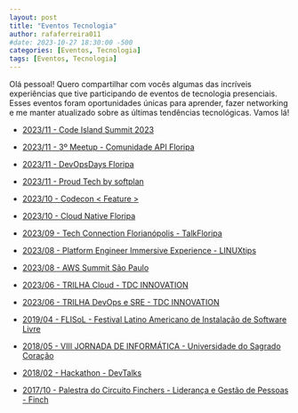 ```yaml
---
layout: post
title: "Eventos Tecnologia"
author: rafaferreira011
#date: 2023-10-27 18:30:00 -500
categories: [Eventos, Tecnologia]
tags: [Eventos, Tecnologia]
---
```



Olá pessoal! Quero compartilhar com vocês algumas das incríveis experiências que tive participando de eventos de tecnologia presenciais. Esses eventos foram oportunidades únicas para aprender, fazer networking e me manter atualizado sobre as últimas tendências tecnológicas. Vamos lá!

- <i class="fa-solid fa-link"></i> [2023/11 - Code Island Summit 2023](https://summit.codeisland.com.br/?_gl=1%2A137a3lz%2A_ga%2AMTA0ODg4NjgwNy4xNjk5ODkzOTYx%2A_ga_XYNHZBCPDB%2AMTcwMTExMTAzMy40LjAuMTcwMTExMTAzMy4wLjAuMA..%2A_ga_YGC76HLJRP%2AMTcwMTExMTAzMy40LjAuMTcwMTExMTAzMy4wLjAuMA..&_ga=2.233975638.994001474.1701111034-1048886807.1699893961)

- <i class="fa-solid fa-link"></i> [2023/11 - 3º Meetup - Comunidade API Floripa](https://www.sympla.com.br/evento/3-meetup-comunidade-api-floripa/2220166?referrer=t.co)

- <i class="fa-solid fa-link"></i> [2023/11 - DevOpsDays Floripa](https://devopsdays.org/events/2023-florianopolis/program)

- <i class="fa-solid fa-link"></i> [2023/11 - Proud Tech by softplan](https://www.proudtech.com.br/)

- <i class="fa-solid fa-link"></i> [2023/10 - Codecon < Feature >](https://www.codecon.dev/feature)

-  <i class="fa-solid fa-link"></i> [2023/10 - Cloud Native Floripa ](https://community.cncf.io/cloud-native-floripa/)

-  <i class="fa-solid fa-link"></i> [2023/09 - Tech Connection Florianópolis - TalkFloripa ](https://talkfloripa.com.br/tech-connection-fln)

- <i class="fa-solid fa-link"></i> [2023/08 - Platform Engineer Immersive Experience - LINUXtips](https://www.linuxtips.io/platform-engineer-immersive-experience)

- <i class="fa-solid fa-link"></i> [2023/08 - AWS Summit São Paulo](https://aws.amazon.com/pt/events/summits/sao-paulo/)

- <i class="fa-solid fa-link"></i> [2023/06 - TRILHA Cloud - TDC INNOVATION](https://thedevconf.com/tdc/2023/innovation/trilha-cloud)

- <i class="fa-solid fa-link"></i> [2023/06 - TRILHA DevOps e SRE - TDC INNOVATION](https://thedevconf.com/tdc/2023/innovation/trilha-cloud)

- <i class="fa-solid fa-link"></i> [2019/04 - FLISoL - Festival Latino Americano de Instalação de Software Livre](https://flisol.info/FLISOL2019/Brasil/Bauru)

- <i class="fa-solid fa-link"></i> [2018/05 - VIII JORNADA DE INFORMÁTICA - Universidade do Sagrado Coração](https://unisagrado.edu.br/8jor-info) 

- <i class="fa-solid fa-link"></i> [2018/02 - Hackathon - DevTalks](https://fibbauru.br/site/conteudo/462-hackathon-evento-inedito-em-bauru-comeca-hoje-.htmlnfo)

- <i class="fa-solid fa-link"></i> [2017/10 - Palestra do Circuito Finchers - Liderança e Gestão de Pessoas - Finch](https://stoblobcertificados011.blob.core.windows.net/certificados/2017-10-Palestra.sobre.Liderança.Gestão.de.Pessoas-Finch.pdf)






